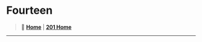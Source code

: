 # Fourteen

> 🏡 [**Home**](https://mistidinzy.github.io/ReadingNotes/)
|
> [**201 Home**](/201home.md)

_____
